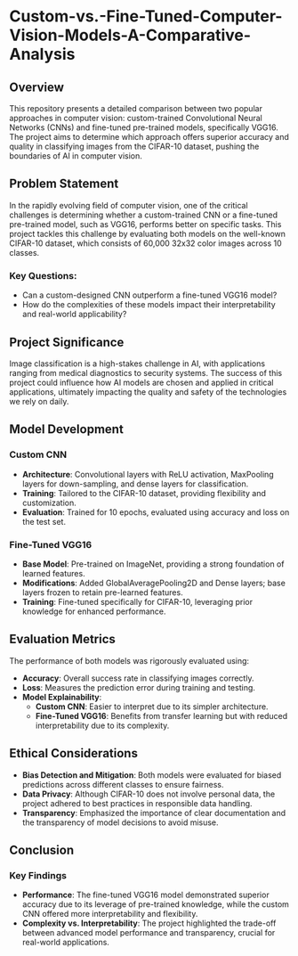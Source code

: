 # Custom-vs.-Fine-Tuned-Computer-Vision-Models-A-Comparative-Analysis


## Overview

This repository presents a detailed comparison between two popular approaches in computer vision: custom-trained Convolutional Neural Networks (CNNs) and fine-tuned pre-trained models, specifically VGG16. The project aims to determine which approach offers superior accuracy and quality in classifying images from the CIFAR-10 dataset, pushing the boundaries of AI in computer vision.

## Problem Statement

In the rapidly evolving field of computer vision, one of the critical challenges is determining whether a custom-trained CNN or a fine-tuned pre-trained model, such as VGG16, performs better on specific tasks. This project tackles this challenge by evaluating both models on the well-known CIFAR-10 dataset, which consists of 60,000 32x32 color images across 10 classes.

### Key Questions:
- Can a custom-designed CNN outperform a fine-tuned VGG16 model?
- How do the complexities of these models impact their interpretability and real-world applicability?

## Project Significance

Image classification is a high-stakes challenge in AI, with applications ranging from medical diagnostics to security systems. The success of this project could influence how AI models are chosen and applied in critical applications, ultimately impacting the quality and safety of the technologies we rely on daily.

## Model Development

### Custom CNN

- **Architecture**: Convolutional layers with ReLU activation, MaxPooling layers for down-sampling, and dense layers for classification.
- **Training**: Tailored to the CIFAR-10 dataset, providing flexibility and customization.
- **Evaluation**: Trained for 10 epochs, evaluated using accuracy and loss on the test set.

### Fine-Tuned VGG16

- **Base Model**: Pre-trained on ImageNet, providing a strong foundation of learned features.
- **Modifications**: Added GlobalAveragePooling2D and Dense layers; base layers frozen to retain pre-learned features.
- **Training**: Fine-tuned specifically for CIFAR-10, leveraging prior knowledge for enhanced performance.

## Evaluation Metrics

The performance of both models was rigorously evaluated using:

- **Accuracy**: Overall success rate in classifying images correctly.
- **Loss**: Measures the prediction error during training and testing.
- **Model Explainability**: 
  - **Custom CNN**: Easier to interpret due to its simpler architecture.
  - **Fine-Tuned VGG16**: Benefits from transfer learning but with reduced interpretability due to its complexity.

## Ethical Considerations

- **Bias Detection and Mitigation**: Both models were evaluated for biased predictions across different classes to ensure fairness.
- **Data Privacy**: Although CIFAR-10 does not involve personal data, the project adhered to best practices in responsible data handling.
- **Transparency**: Emphasized the importance of clear documentation and the transparency of model decisions to avoid misuse.

## Conclusion

### Key Findings

- **Performance**: The fine-tuned VGG16 model demonstrated superior accuracy due to its leverage of pre-trained knowledge, while the custom CNN offered more interpretability and flexibility.
- **Complexity vs. Interpretability**: The project highlighted the trade-off between advanced model performance and transparency, crucial for real-world applications.



